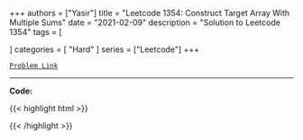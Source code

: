 
+++
authors = ["Yasir"]
title = "Leetcode 1354: Construct Target Array With Multiple Sums"
date = "2021-02-09"
description = "Solution to Leetcode 1354"
tags = [
    
]
categories = [
    "Hard"
]
series = ["Leetcode"]
+++



[`Problem Link`](https://leetcode.com/problems/construct-target-array-with-multiple-sums/description/)

---

**Code:**

{{< highlight html >}}

{{< /highlight >}}

